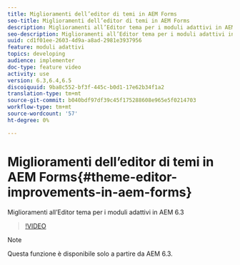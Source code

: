 ```yaml
---
title: Miglioramenti dell’editor di temi in AEM Forms
seo-title: Miglioramenti dell’editor di temi in AEM Forms
description: Miglioramenti all’Editor tema per i moduli adattivi in AEM 6.3
seo-description: Miglioramenti all’Editor tema per i moduli adattivi in AEM 6.3
uuid: cd1f01ee-2603-4d9a-a8ad-2981e3937956
feature: moduli adattivi
topics: developing
audience: implementer
doc-type: feature video
activity: use
version: 6.3,6.4,6.5
discoiquuid: 9ba8c552-bf3f-445c-b0d1-17e62b34f1a2
translation-type: tm+mt
source-git-commit: b040bdf97df39c45f175288608e965e5f0214703
workflow-type: tm+mt
source-wordcount: '57'
ht-degree: 0%

---
```



# Miglioramenti dell’editor di temi in AEM Forms{#theme-editor-improvements-in-aem-forms}

Miglioramenti all’Editor tema per i moduli adattivi in AEM 6.3

>[!VIDEO](https://video.tv.adobe.com/v/19497?quality=9&learn=on)

>[!NOTE]
>
>Questa funzione è disponibile solo a partire da AEM 6.3.

